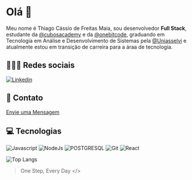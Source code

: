 # Olá 👋
  Meu nome é Thiago Cássio de Freitas Maia, sou desenvolvedor **Full Stack**, estudante da [@cubosacademy](https://www.cubos.academy) e da [@onebitcode](https://www.onebitcode.com), graduando em Tecnologia em Análise e Desenvolvimento de Sistemas pela [@Uniasselvi](https://portal.uniasselvi.com.br) e atualmente estou em transição de carreira para a áraa de tecnologia.

## 🧑‍🤝‍🧑 Redes sociais
[![Linkedin](https://img.shields.io/badge/LinkedIn-0077B5?style=for-the-badge&logo=linkedin&logoColor=white)](www.linkedin.com/in/thiago-cássio-de-freitas-maia-354414165)

## 📩 Contato
<a href="mailto:thiagokcio@hotmail.com">Envie uma Mensagem</a>

## 💻 Tecnologias

![Javascript](https://img.shields.io/badge/JavaScript-323330?style=for-the-badge&logo=javascript&logoColor=F7DF1E)
![NodeJs](https://img.shields.io/badge/Node%20js-339933?style=for-the-badge&logo=nodedotjs&logoColor=white)
![POSTGRESQL](https://img.shields.io/badge/PostgreSQL-316192?style=for-the-badge&logo=postgresql&logoColor=white)
![Git](https://img.shields.io/badge/GIT-E44C30?style=for-the-badge&logo=git&logoColor=white)
![React](https://img.shields.io/badge/React-20232A?style=for-the-badge&logo=react&logoColor=61DAFB)

![Top Langs](https://github-readme-stats.vercel.app/api/top-langs/?username=thiagokcio&theme=tokyonight&custom_title=Linguagens%20%mais%20%usadas)

> One Step, Every Day </>








  
